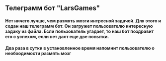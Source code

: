 ## Телеграмм бот "LarsGames"

#### Нет ничего лучше, чем размять мозги интресной задачей. Для этого и содан наш телеграмм бот. Он загружет пользователю интересную задаку из файла. Если пользователь угадает, то наш бот поздравит его с успехом, если нет даст еще две попытки.
#### Два раза в сутки в установленное время напомнит пользователю о необходимости размять мозг
